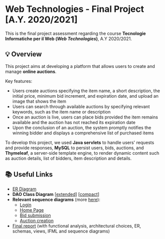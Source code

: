 # Web Technologies - Final Project [A.Y. 2020/2021]
This is the final project assessment regarding the course **Tecnologie Informatiche per il Web (*Web Technologies*)**, A.Y 2020/2021.
## 💡 Overview
This project aims at developing a platform that allows users to create and manage **online auctions**. 

Key features:
- Users create auctions specifying the item name, a short description, the initial price, minimum bid increment, and expiration date, and upload an image that shows the item
- Users can search through available auctions by specifying relevant keywords, such as the item name or description
- Once an auction is live, users can place bids provided the item remains available and the auction has not reached its expiration date
- Upon the conclusion of an auction, the system promptly notifies the winning bidder and displays a comprehensive list of purchased items

To develop this project, we used **Java servlets** to handle users' requests and provide responses, **MySQL** to persist users, bids, auctions, and **Thymeleaf**, a server-side template engine, to render dynamic content such as auction details, list of bidders, item description and details.

## 📚 Useful Links
- [ER Diagram](https://github.com/priscia99/TIW-project-online-auctions/blob/master/Schemi/relazione/er.png)
- **DAO Class Diagram** [[extended](https://github.com/priscia99/TIW-project-online-auctions/blob/master/Schemi/relazione/UML_class.pdf)] [[compact](https://github.com/priscia99/TIW-project-online-auctions/blob/master/Schemi/relazione/UML_class_compact.pdf)]
- **Relevant sequence diagrams** (more [here](https://github.com/priscia99/TIW-project-online-auctions/tree/master/Schemi/relazione)):
  - [Login](https://github.com/priscia99/TIW-project-online-auctions/blob/master/Schemi/relazione/login_html.png)
  - [Home Page](https://github.com/priscia99/TIW-project-online-auctions/blob/master/Schemi/relazione/home_html.png)
  - [Bid submission](https://github.com/priscia99/TIW-project-online-auctions/blob/master/Schemi/relazione/bid_submission_html.png)
  - [Auction creation](https://github.com/priscia99/TIW-project-online-auctions/blob/master/Schemi/relazione/create_auction_html.png)
- [Final report](https://github.com/priscia99/TIW-project-online-auctions/blob/master/Schemi/relazione/TIW_Project_Aste_Online_Group_17.pdf) (with functional analysis, architectural choices, ER, schemas, views, IFML and sequence diagrams)
